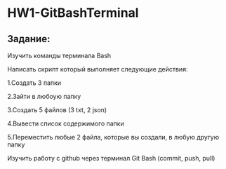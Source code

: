 # HW1-GitBashTerminal

## Задание:

Изучить команды терминала Bash 

Написать скрипт который выполняет следующие действия:

1.Создать 3 папки

2.Зайти в любоую папку

3.Создать 5 файлов (3 txt, 2 json)

4.Вывести список содержимого папки

5.Переместить любые 2 файла, которые вы создали, в любую другую папку

Изучить работу с github через терминал Git Bash (commit, push, pull)
